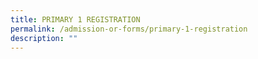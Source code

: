 ```yaml
---
title: PRIMARY 1 REGISTRATION
permalink: /admission-or-forms/primary-1-registration
description: ""
---
```

